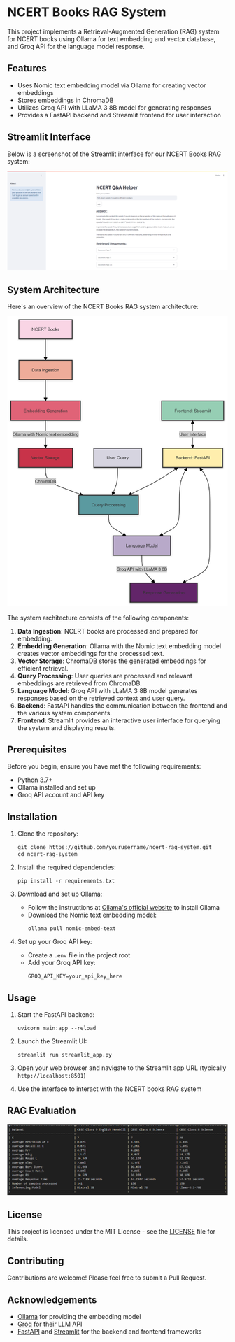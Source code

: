 ﻿# NCERT Books RAG System

This project implements a Retrieval-Augmented Generation (RAG) system for NCERT books using Ollama for text embedding and vector database, and Groq API for the language model response.

## Features

- Uses Nomic text embedding model via Ollama for creating vector embeddings
- Stores embeddings in ChromaDB
- Utilizes Groq API with LLaMA 3 8B model for generating responses
- Provides a FastAPI backend and Streamlit frontend for user interaction

## Streamlit Interface

Below is a screenshot of the Streamlit interface for our NCERT Books RAG system:

![NCERT Books RAG System Streamlit Interface](ncert_1.png)


## System Architecture

Here's an overview of the NCERT Books RAG system architecture:

![NCERT Books RAG System Architecture](rag_architecture.png)


The system architecture consists of the following components:

1. **Data Ingestion**: NCERT books are processed and prepared for embedding.
2. **Embedding Generation**: Ollama with the Nomic text embedding model creates vector embeddings for the processed text.
3. **Vector Storage**: ChromaDB stores the generated embeddings for efficient retrieval.
4. **Query Processing**: User queries are processed and relevant embeddings are retrieved from ChromaDB.
5. **Language Model**: Groq API with LLaMA 3 8B model generates responses based on the retrieved context and user query.
6. **Backend**: FastAPI handles the communication between the frontend and the various system components.
7. **Frontend**: Streamlit provides an interactive user interface for querying the system and displaying results.

## Prerequisites

Before you begin, ensure you have met the following requirements:

- Python 3.7+
- Ollama installed and set up
- Groq API account and API key

## Installation

1. Clone the repository:
   ```
   git clone https://github.com/yourusername/ncert-rag-system.git
   cd ncert-rag-system
   ```

2. Install the required dependencies:
   ```
   pip install -r requirements.txt
   ```

3. Download and set up Ollama:
   - Follow the instructions at [Ollama's official website](https://ollama.ai) to install Ollama
   - Download the Nomic text embedding model:
     ```
     ollama pull nomic-embed-text
     ```

4. Set up your Groq API key:
   - Create a `.env` file in the project root
   - Add your Groq API key:
     ```
     GROQ_API_KEY=your_api_key_here
     ```

## Usage

1. Start the FastAPI backend:
   ```
   uvicorn main:app --reload
   ```

2. Launch the Streamlit UI:
   ```
   streamlit run streamlit_app.py
   ```

3. Open your web browser and navigate to the Streamlit app URL (typically `http://localhost:8501`)

4. Use the interface to interact with the NCERT books RAG system

## RAG Evaluation

![RAG Evaluation Results](RAG_evaluation_result.png)

## License

This project is licensed under the MIT License - see the [LICENSE](LICENSE) file for details.

## Contributing

Contributions are welcome! Please feel free to submit a Pull Request.

## Acknowledgements

- [Ollama](https://ollama.ai) for providing the embedding model
- [Groq](https://groq.com) for their LLM API
- [FastAPI](https://fastapi.tiangolo.com) and [Streamlit](https://streamlit.io) for the backend and frontend frameworks
